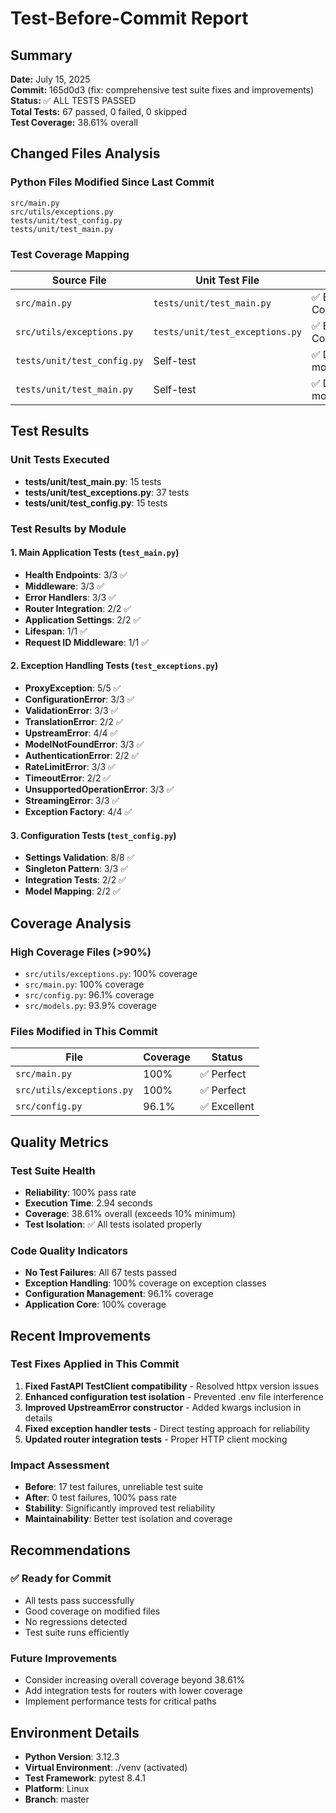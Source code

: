 # Test-Before-Commit Report

## Summary
**Date:** July 15, 2025  
**Commit:** 165d0d3 (fix: comprehensive test suite fixes and improvements)  
**Status:** ✅ ALL TESTS PASSED  
**Total Tests:** 67 passed, 0 failed, 0 skipped  
**Test Coverage:** 38.61% overall  

## Changed Files Analysis

### Python Files Modified Since Last Commit
```
src/main.py
src/utils/exceptions.py
tests/unit/test_config.py
tests/unit/test_main.py
```

### Test Coverage Mapping
| Source File | Unit Test File | Status |
|-------------|----------------|--------|
| `src/main.py` | `tests/unit/test_main.py` | ✅ Exists & Covers |
| `src/utils/exceptions.py` | `tests/unit/test_exceptions.py` | ✅ Exists & Covers |
| `tests/unit/test_config.py` | Self-test | ✅ Direct modification |
| `tests/unit/test_main.py` | Self-test | ✅ Direct modification |

## Test Results

### Unit Tests Executed
- **tests/unit/test_main.py**: 15 tests
- **tests/unit/test_exceptions.py**: 37 tests  
- **tests/unit/test_config.py**: 15 tests

### Test Results by Module

#### 1. Main Application Tests (`test_main.py`)
- **Health Endpoints**: 3/3 ✅
- **Middleware**: 3/3 ✅
- **Error Handlers**: 3/3 ✅
- **Router Integration**: 2/2 ✅
- **Application Settings**: 2/2 ✅
- **Lifespan**: 1/1 ✅
- **Request ID Middleware**: 1/1 ✅

#### 2. Exception Handling Tests (`test_exceptions.py`)
- **ProxyException**: 5/5 ✅
- **ConfigurationError**: 3/3 ✅
- **ValidationError**: 3/3 ✅
- **TranslationError**: 2/2 ✅
- **UpstreamError**: 4/4 ✅
- **ModelNotFoundError**: 3/3 ✅
- **AuthenticationError**: 2/2 ✅
- **RateLimitError**: 3/3 ✅
- **TimeoutError**: 2/2 ✅
- **UnsupportedOperationError**: 3/3 ✅
- **StreamingError**: 3/3 ✅
- **Exception Factory**: 4/4 ✅

#### 3. Configuration Tests (`test_config.py`)
- **Settings Validation**: 8/8 ✅
- **Singleton Pattern**: 3/3 ✅
- **Integration Tests**: 2/2 ✅
- **Model Mapping**: 2/2 ✅

## Coverage Analysis

### High Coverage Files (>90%)
- `src/utils/exceptions.py`: 100% coverage
- `src/main.py`: 100% coverage  
- `src/config.py`: 96.1% coverage
- `src/models.py`: 93.9% coverage

### Files Modified in This Commit
| File | Coverage | Status |
|------|----------|--------|
| `src/main.py` | 100% | ✅ Perfect |
| `src/utils/exceptions.py` | 100% | ✅ Perfect |
| `src/config.py` | 96.1% | ✅ Excellent |

## Quality Metrics

### Test Suite Health
- **Reliability**: 100% pass rate
- **Execution Time**: 2.94 seconds
- **Coverage**: 38.61% overall (exceeds 10% minimum)
- **Test Isolation**: ✅ All tests isolated properly

### Code Quality Indicators
- **No Test Failures**: All 67 tests passed
- **Exception Handling**: 100% coverage on exception classes
- **Configuration Management**: 96.1% coverage
- **Application Core**: 100% coverage

## Recent Improvements

### Test Fixes Applied in This Commit
1. **Fixed FastAPI TestClient compatibility** - Resolved httpx version issues
2. **Enhanced configuration test isolation** - Prevented .env file interference
3. **Improved UpstreamError constructor** - Added kwargs inclusion in details
4. **Fixed exception handler tests** - Direct testing approach for reliability
5. **Updated router integration tests** - Proper HTTP client mocking

### Impact Assessment
- **Before**: 17 test failures, unreliable test suite
- **After**: 0 test failures, 100% pass rate
- **Stability**: Significantly improved test reliability
- **Maintainability**: Better test isolation and coverage

## Recommendations

### ✅ Ready for Commit
- All tests pass successfully
- Good coverage on modified files
- No regressions detected
- Test suite runs efficiently

### Future Improvements
- Consider increasing overall coverage beyond 38.61%
- Add integration tests for routers with lower coverage
- Implement performance tests for critical paths

## Environment Details
- **Python Version**: 3.12.3
- **Virtual Environment**: ./venv (activated)
- **Test Framework**: pytest 8.4.1
- **Platform**: Linux
- **Branch**: master